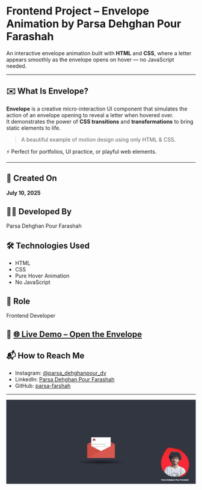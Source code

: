 # Frontend Project – Envelope Animation by Parsa Dehghan Pour Farashah

An interactive envelope animation built with **HTML** and **CSS**, where a letter appears smoothly as the envelope opens on hover — no JavaScript needed.

---

## ✉️ What Is Envelope?

**Envelope** is a creative micro-interaction UI component that simulates the action of an envelope opening to reveal a letter when hovered over.  
It demonstrates the power of **CSS transitions** and **transformations** to bring static elements to life.

> A beautiful example of motion design using only HTML & CSS.

⚡ Perfect for portfolios, UI practice, or playful web elements.

---

## 📅 Created On  
**July 10, 2025**

## 👨‍💻 Developed By  
Parsa Dehghan Pour Farashah

## 🛠️ Technologies Used  
- HTML  
- CSS  
- Pure Hover Animation  
- No JavaScript

## 🎯 Role  
Frontend Developer

## 🔗 [🌐 Live Demo – Open the Envelope](https://parsa-farshah.github.io/Envelope/)

## 📬 How to Reach Me  
- Instagram: [@parsa_dehghanpour_dv](https://www.instagram.com/parsa_dehghanpour_dv)  
- LinkedIn: [Parsa Dehghan Pour Farashah](https://www.linkedin.com/in/parsa-dehghan-pour-farashah-85ab04250)  
- GitHub: [parsa-farshah](https://github.com/parsa-farshah)

---

![Envelope Animation Screenshot](assets/images/cover.jpg)
